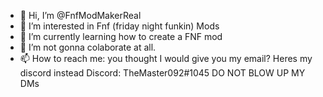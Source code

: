 - 👋 Hi, I’m @FnfModMakerReal
- 👀 I’m interested in Fnf (friday night funkin) Mods
- 🌱 I’m currently learning how to create a FNF mod
- 💞️ I’m not gonna colaborate at all. 
- 📫 How to reach me: you thought I would give you my email? Heres my discord instead
Discord: TheMaster092#1045
DO NOT BLOW UP MY DMs



